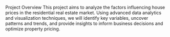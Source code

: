 Project Overview
This project aims to analyze the factors influencing house prices in the residential real estate market. 
Using advanced data analytics and visualization techniques, we will identify key variables, uncover patterns and trends, and provide insights to inform business decisions and optimize property pricing.
